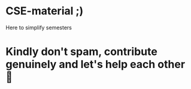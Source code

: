 # CSE-material ;)
Here to simplify semesters


# Kindly don't spam, contribute genuinely and let's help each other 🙌 
